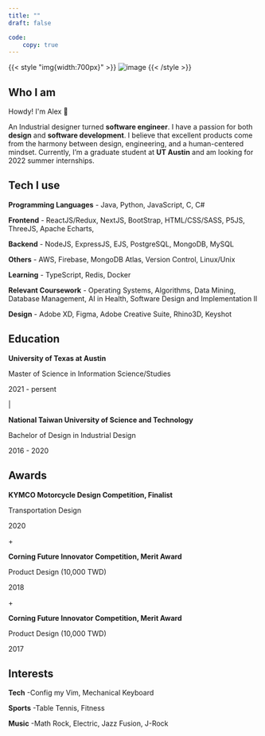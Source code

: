 ```yaml
---
title: ""
draft: false

code:
    copy: true
---
```


{{< style "img{width:700px}" >}}
![image](/images/about.png)
{{< /style >}}

## Who I am 
Howdy! I'm Alex 👋

An Industrial designer turned **software engineer**. I have a passion for both **design** and **software development**. I believe that excellent products come from the harmony between design, engineering, and a human-centered mindset. Currently, I’m a graduate student at **UT Austin** and am looking for 2022 summer internships.

## Tech I use 

**Programming Languages**
    - Java, Python, JavaScript, C, C# 

**Frontend**
    - ReactJS/Redux, NextJS, BootStrap, HTML/CSS/SASS, P5JS, ThreeJS, Apache Echarts,

**Backend**
    - NodeJS, ExpressJS, EJS, PostgreSQL, MongoDB, MySQL

**Others**
    - AWS, Firebase, MongoDB Atlas, Version Control, Linux/Unix

**Learning**
    - TypeScript, Redis, Docker

**Relevant Coursework**
    - Operating Systems, Algorithms, Data Mining, Database Management, AI in Health, Software Design and Implementation II

**Design**
    - Adobe XD, Figma, Adobe Creative Suite, Rhino3D, Keyshot

## Education

**University of Texas at Austin**

Master of Science in Information Science/Studies

2021 - persent

|

**National Taiwan University of Science and Technology**

Bachelor of Design in Industrial Design

2016 - 2020

## Awards
**KYMCO Motorcycle Design Competition, Finalist**

Transportation Design

2020

\+

**Corning Future Innovator Competition, Merit Award**

Product Design (10,000 TWD)

2018

\+

**Corning Future Innovator Competition, Merit Award**

Product Design (10,000 TWD)

2017

## Interests

**Tech** 
    -Config my Vim, Mechanical Keyboard

**Sports**
    -Table Tennis, Fitness

**Music**
    -Math Rock, Electric, Jazz Fusion, J-Rock
